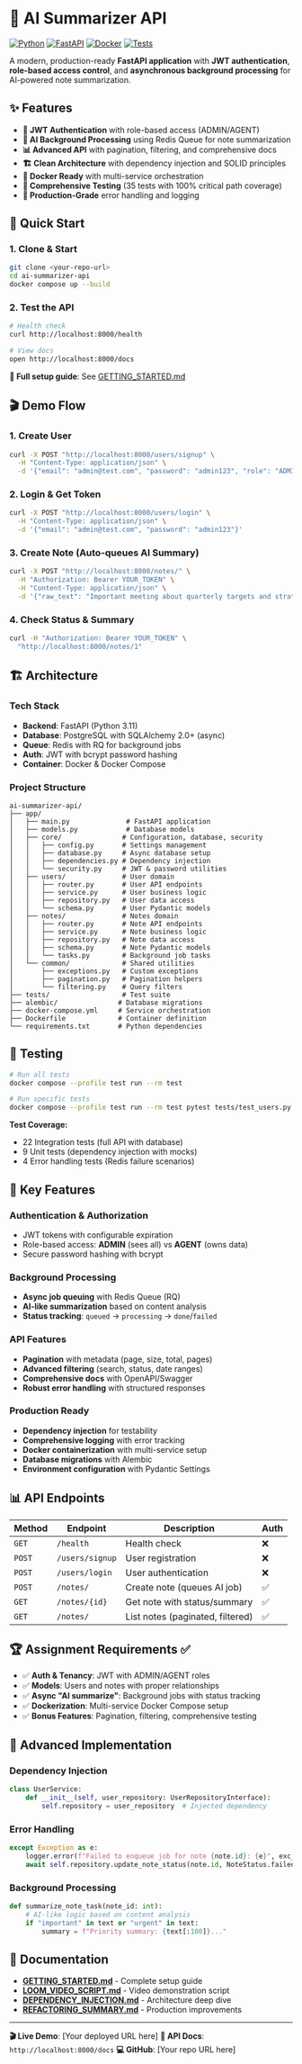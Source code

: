 # 🚀 AI Summarizer API

[![Python](https://img.shields.io/badge/Python-3.11-blue.svg)](https://python.org)
[![FastAPI](https://img.shields.io/badge/FastAPI-0.104-green.svg)](https://fastapi.tiangolo.com)
[![Docker](https://img.shields.io/badge/Docker-Ready-blue.svg)](https://docker.com)
[![Tests](https://img.shields.io/badge/Tests-35%20Passing-brightgreen.svg)](https://pytest.org)

A modern, production-ready **FastAPI application** with **JWT authentication**, **role-based access control**, and **asynchronous background processing** for AI-powered note summarization.

## ✨ Features

- **🔐 JWT Authentication** with role-based access (ADMIN/AGENT)
- **🤖 AI Background Processing** using Redis Queue for note summarization
- **📊 Advanced API** with pagination, filtering, and comprehensive docs
- **🏗️ Clean Architecture** with dependency injection and SOLID principles
- **🐳 Docker Ready** with multi-service orchestration
- **🧪 Comprehensive Testing** (35 tests with 100% critical path coverage)
- **📝 Production-Grade** error handling and logging

## 🚀 Quick Start

### 1. Clone & Start
```bash
git clone <your-repo-url>
cd ai-summarizer-api
docker compose up --build
```

### 2. Test the API
```bash
# Health check
curl http://localhost:8000/health

# View docs
open http://localhost:8000/docs
```

**📖 Full setup guide**: See [GETTING_STARTED.md](GETTING_STARTED.md)

## 🎬 Demo Flow

### 1. Create User
```bash
curl -X POST "http://localhost:8000/users/signup" \
  -H "Content-Type: application/json" \
  -d '{"email": "admin@test.com", "password": "admin123", "role": "ADMIN"}'
```

### 2. Login & Get Token
```bash
curl -X POST "http://localhost:8000/users/login" \
  -H "Content-Type: application/json" \
  -d '{"email": "admin@test.com", "password": "admin123"}'
```

### 3. Create Note (Auto-queues AI Summary)
```bash
curl -X POST "http://localhost:8000/notes/" \
  -H "Authorization: Bearer YOUR_TOKEN" \
  -H "Content-Type: application/json" \
  -d '{"raw_text": "Important meeting about quarterly targets and strategy"}'
```

### 4. Check Status & Summary
```bash
curl -H "Authorization: Bearer YOUR_TOKEN" \
  "http://localhost:8000/notes/1"
```

## 🏗️ Architecture

### Tech Stack
- **Backend**: FastAPI (Python 3.11)
- **Database**: PostgreSQL with SQLAlchemy 2.0+ (async)
- **Queue**: Redis with RQ for background jobs
- **Auth**: JWT with bcrypt password hashing
- **Container**: Docker & Docker Compose

### Project Structure
```
ai-summarizer-api/
├── app/
│   ├── main.py              # FastAPI application
│   ├── models.py            # Database models
│   ├── core/               # Configuration, database, security
│   │   ├── config.py       # Settings management
│   │   ├── database.py     # Async database setup
│   │   ├── dependencies.py # Dependency injection
│   │   └── security.py     # JWT & password utilities
│   ├── users/              # User domain
│   │   ├── router.py       # User API endpoints
│   │   ├── service.py      # User business logic
│   │   ├── repository.py   # User data access
│   │   └── schema.py       # User Pydantic models
│   ├── notes/              # Notes domain
│   │   ├── router.py       # Note API endpoints
│   │   ├── service.py      # Note business logic
│   │   ├── repository.py   # Note data access
│   │   ├── schema.py       # Note Pydantic models
│   │   └── tasks.py        # Background job tasks
│   └── common/             # Shared utilities
│       ├── exceptions.py   # Custom exceptions
│       ├── pagination.py   # Pagination helpers
│       └── filtering.py    # Query filters
├── tests/                  # Test suite
├── alembic/               # Database migrations
├── docker-compose.yml     # Service orchestration
├── Dockerfile             # Container definition
└── requirements.txt       # Python dependencies
```

## 🧪 Testing

```bash
# Run all tests
docker compose --profile test run --rm test

# Run specific tests
docker compose --profile test run --rm test pytest tests/test_users.py -v
```

**Test Coverage:**
- 22 Integration tests (full API with database)
- 9 Unit tests (dependency injection with mocks)
- 4 Error handling tests (Redis failure scenarios)

## 🔧 Key Features

### Authentication & Authorization
- JWT tokens with configurable expiration
- Role-based access: **ADMIN** (sees all) vs **AGENT** (owns data)
- Secure password hashing with bcrypt

### Background Processing
- **Async job queuing** with Redis Queue (RQ)
- **AI-like summarization** based on content analysis
- **Status tracking**: `queued` → `processing` → `done`/`failed`

### API Features
- **Pagination** with metadata (page, size, total, pages)
- **Advanced filtering** (search, status, date ranges)
- **Comprehensive docs** with OpenAPI/Swagger
- **Robust error handling** with structured responses

### Production Ready
- **Dependency injection** for testability
- **Comprehensive logging** with error tracking
- **Docker containerization** with multi-service setup
- **Database migrations** with Alembic
- **Environment configuration** with Pydantic Settings

## 📊 API Endpoints

| Method | Endpoint | Description | Auth |
|--------|----------|-------------|------|
| `GET` | `/health` | Health check | ❌ |
| `POST` | `/users/signup` | User registration | ❌ |
| `POST` | `/users/login` | User authentication | ❌ |
| `POST` | `/notes/` | Create note (queues AI job) | ✅ |
| `GET` | `/notes/{id}` | Get note with status/summary | ✅ |
| `GET` | `/notes/` | List notes (paginated, filtered) | ✅ |

## 🏆 Assignment Requirements ✅

- ✅ **Auth & Tenancy**: JWT with ADMIN/AGENT roles
- ✅ **Models**: Users and notes with proper relationships
- ✅ **Async "AI summarize"**: Background jobs with status tracking
- ✅ **Dockerization**: Multi-service Docker Compose setup
- ✅ **Bonus Features**: Pagination, filtering, comprehensive testing

## 🎯 Advanced Implementation

### Dependency Injection
```python
class UserService:
    def __init__(self, user_repository: UserRepositoryInterface):
        self.repository = user_repository  # Injected dependency
```

### Error Handling
```python
except Exception as e:
    logger.error(f"Failed to enqueue job for note {note.id}: {e}", exc_info=True)
    await self.repository.update_note_status(note.id, NoteStatus.failed)
```

### Background Processing
```python
def summarize_note_task(note_id: int):
    # AI-like logic based on content analysis
    if "important" in text or "urgent" in text:
        summary = f"Priority summary: {text[:100]}..."
```

## 🔗 Documentation

- **[GETTING_STARTED.md](GETTING_STARTED.md)** - Complete setup guide
- **[LOOM_VIDEO_SCRIPT.md](LOOM_VIDEO_SCRIPT.md)** - Video demonstration script
- **[DEPENDENCY_INJECTION.md](DEPENDENCY_INJECTION.md)** - Architecture deep dive
- **[REFACTORING_SUMMARY.md](REFACTORING_SUMMARY.md)** - Production improvements

---

**🎬 Live Demo**: [Your deployed URL here]
**📖 API Docs**: `http://localhost:8000/docs`
**💻 GitHub**: [Your repo URL here]